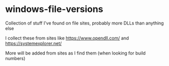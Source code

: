 # windows-file-versions
Collection of stuff I've found on file sites, probably more DLLs than anything else

I collect these from sites like https://www.opendll.com/ and https://systemexplorer.net/

More will be added from sites as I find them (when looking for build numbers)
